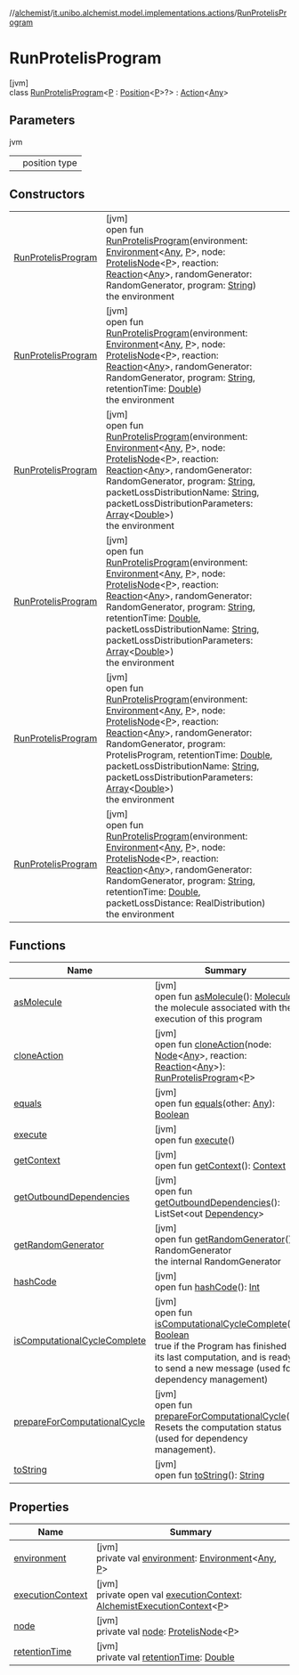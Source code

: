 //[alchemist](../../../index.md)/[it.unibo.alchemist.model.implementations.actions](../index.md)/[RunProtelisProgram](index.md)

# RunProtelisProgram

[jvm]\
class [RunProtelisProgram](index.md)<[P](index.md) : [Position](../../it.unibo.alchemist.model.interfaces/-position/index.md)<[P](../../it.unibo.alchemist.model/-protelis-incarnation/index.md)>?> : [Action](../../it.unibo.alchemist.model.interfaces/-action/index.md)<[Any](https://kotlinlang.org/api/latest/jvm/stdlib/kotlin/-any/index.html)>

## Parameters

jvm

| | |
|---|---|
| <P> | position type |

## Constructors

| | |
|---|---|
| [RunProtelisProgram](-run-protelis-program.md) | [jvm]<br>open fun [RunProtelisProgram](-run-protelis-program.md)(environment: [Environment](../../it.unibo.alchemist.model.interfaces/-environment/index.md)<[Any](https://kotlinlang.org/api/latest/jvm/stdlib/kotlin/-any/index.html), [P](../../it.unibo.alchemist.model/-protelis-incarnation/index.md)>, node: [ProtelisNode](../../it.unibo.alchemist.model.implementations.nodes/-protelis-node/index.md)<[P](../../it.unibo.alchemist.model/-protelis-incarnation/index.md)>, reaction: [Reaction](../../it.unibo.alchemist.model.interfaces/-reaction/index.md)<[Any](https://kotlinlang.org/api/latest/jvm/stdlib/kotlin/-any/index.html)>, randomGenerator: RandomGenerator, program: [String](https://docs.oracle.com/javase/8/docs/api/java/lang/String.html))<br>the environment |
| [RunProtelisProgram](-run-protelis-program.md) | [jvm]<br>open fun [RunProtelisProgram](-run-protelis-program.md)(environment: [Environment](../../it.unibo.alchemist.model.interfaces/-environment/index.md)<[Any](https://kotlinlang.org/api/latest/jvm/stdlib/kotlin/-any/index.html), [P](../../it.unibo.alchemist.model/-protelis-incarnation/index.md)>, node: [ProtelisNode](../../it.unibo.alchemist.model.implementations.nodes/-protelis-node/index.md)<[P](../../it.unibo.alchemist.model/-protelis-incarnation/index.md)>, reaction: [Reaction](../../it.unibo.alchemist.model.interfaces/-reaction/index.md)<[Any](https://kotlinlang.org/api/latest/jvm/stdlib/kotlin/-any/index.html)>, randomGenerator: RandomGenerator, program: [String](https://docs.oracle.com/javase/8/docs/api/java/lang/String.html), retentionTime: [Double](https://kotlinlang.org/api/latest/jvm/stdlib/kotlin/-double/index.html))<br>the environment |
| [RunProtelisProgram](-run-protelis-program.md) | [jvm]<br>open fun [RunProtelisProgram](-run-protelis-program.md)(environment: [Environment](../../it.unibo.alchemist.model.interfaces/-environment/index.md)<[Any](https://kotlinlang.org/api/latest/jvm/stdlib/kotlin/-any/index.html), [P](../../it.unibo.alchemist.model/-protelis-incarnation/index.md)>, node: [ProtelisNode](../../it.unibo.alchemist.model.implementations.nodes/-protelis-node/index.md)<[P](../../it.unibo.alchemist.model/-protelis-incarnation/index.md)>, reaction: [Reaction](../../it.unibo.alchemist.model.interfaces/-reaction/index.md)<[Any](https://kotlinlang.org/api/latest/jvm/stdlib/kotlin/-any/index.html)>, randomGenerator: RandomGenerator, program: [String](https://docs.oracle.com/javase/8/docs/api/java/lang/String.html), packetLossDistributionName: [String](https://docs.oracle.com/javase/8/docs/api/java/lang/String.html), packetLossDistributionParameters: [Array](https://kotlinlang.org/api/latest/jvm/stdlib/kotlin/-array/index.html)<[Double](https://kotlinlang.org/api/latest/jvm/stdlib/kotlin/-double/index.html)>)<br>the environment |
| [RunProtelisProgram](-run-protelis-program.md) | [jvm]<br>open fun [RunProtelisProgram](-run-protelis-program.md)(environment: [Environment](../../it.unibo.alchemist.model.interfaces/-environment/index.md)<[Any](https://kotlinlang.org/api/latest/jvm/stdlib/kotlin/-any/index.html), [P](../../it.unibo.alchemist.model/-protelis-incarnation/index.md)>, node: [ProtelisNode](../../it.unibo.alchemist.model.implementations.nodes/-protelis-node/index.md)<[P](../../it.unibo.alchemist.model/-protelis-incarnation/index.md)>, reaction: [Reaction](../../it.unibo.alchemist.model.interfaces/-reaction/index.md)<[Any](https://kotlinlang.org/api/latest/jvm/stdlib/kotlin/-any/index.html)>, randomGenerator: RandomGenerator, program: [String](https://docs.oracle.com/javase/8/docs/api/java/lang/String.html), retentionTime: [Double](https://kotlinlang.org/api/latest/jvm/stdlib/kotlin/-double/index.html), packetLossDistributionName: [String](https://docs.oracle.com/javase/8/docs/api/java/lang/String.html), packetLossDistributionParameters: [Array](https://kotlinlang.org/api/latest/jvm/stdlib/kotlin/-array/index.html)<[Double](https://kotlinlang.org/api/latest/jvm/stdlib/kotlin/-double/index.html)>)<br>the environment |
| [RunProtelisProgram](-run-protelis-program.md) | [jvm]<br>open fun [RunProtelisProgram](-run-protelis-program.md)(environment: [Environment](../../it.unibo.alchemist.model.interfaces/-environment/index.md)<[Any](https://kotlinlang.org/api/latest/jvm/stdlib/kotlin/-any/index.html), [P](../../it.unibo.alchemist.model/-protelis-incarnation/index.md)>, node: [ProtelisNode](../../it.unibo.alchemist.model.implementations.nodes/-protelis-node/index.md)<[P](../../it.unibo.alchemist.model/-protelis-incarnation/index.md)>, reaction: [Reaction](../../it.unibo.alchemist.model.interfaces/-reaction/index.md)<[Any](https://kotlinlang.org/api/latest/jvm/stdlib/kotlin/-any/index.html)>, randomGenerator: RandomGenerator, program: ProtelisProgram, retentionTime: [Double](https://kotlinlang.org/api/latest/jvm/stdlib/kotlin/-double/index.html), packetLossDistributionName: [String](https://docs.oracle.com/javase/8/docs/api/java/lang/String.html), packetLossDistributionParameters: [Array](https://kotlinlang.org/api/latest/jvm/stdlib/kotlin/-array/index.html)<[Double](https://kotlinlang.org/api/latest/jvm/stdlib/kotlin/-double/index.html)>)<br>the environment |
| [RunProtelisProgram](-run-protelis-program.md) | [jvm]<br>open fun [RunProtelisProgram](-run-protelis-program.md)(environment: [Environment](../../it.unibo.alchemist.model.interfaces/-environment/index.md)<[Any](https://kotlinlang.org/api/latest/jvm/stdlib/kotlin/-any/index.html), [P](../../it.unibo.alchemist.model/-protelis-incarnation/index.md)>, node: [ProtelisNode](../../it.unibo.alchemist.model.implementations.nodes/-protelis-node/index.md)<[P](../../it.unibo.alchemist.model/-protelis-incarnation/index.md)>, reaction: [Reaction](../../it.unibo.alchemist.model.interfaces/-reaction/index.md)<[Any](https://kotlinlang.org/api/latest/jvm/stdlib/kotlin/-any/index.html)>, randomGenerator: RandomGenerator, program: [String](https://docs.oracle.com/javase/8/docs/api/java/lang/String.html), retentionTime: [Double](https://kotlinlang.org/api/latest/jvm/stdlib/kotlin/-double/index.html), packetLossDistance: RealDistribution)<br>the environment |

## Functions

| Name | Summary |
|---|---|
| [asMolecule](as-molecule.md) | [jvm]<br>open fun [asMolecule](as-molecule.md)(): [Molecule](../../it.unibo.alchemist.model.interfaces/-molecule/index.md)<br>the molecule associated with the execution of this program |
| [cloneAction](clone-action.md) | [jvm]<br>open fun [cloneAction](clone-action.md)(node: [Node](../../it.unibo.alchemist.model.interfaces/-node/index.md)<[Any](https://kotlinlang.org/api/latest/jvm/stdlib/kotlin/-any/index.html)>, reaction: [Reaction](../../it.unibo.alchemist.model.interfaces/-reaction/index.md)<[Any](https://kotlinlang.org/api/latest/jvm/stdlib/kotlin/-any/index.html)>): [RunProtelisProgram](index.md)<[P](../../it.unibo.alchemist.model/-protelis-incarnation/index.md)> |
| [equals](equals.md) | [jvm]<br>open fun [equals](equals.md)(other: [Any](https://kotlinlang.org/api/latest/jvm/stdlib/kotlin/-any/index.html)): [Boolean](https://kotlinlang.org/api/latest/jvm/stdlib/kotlin/-boolean/index.html) |
| [execute](execute.md) | [jvm]<br>open fun [execute](execute.md)() |
| [getContext](get-context.md) | [jvm]<br>open fun [getContext](get-context.md)(): [Context](../../it.unibo.alchemist.model.interfaces/-context/index.md) |
| [getOutboundDependencies](get-outbound-dependencies.md) | [jvm]<br>open fun [getOutboundDependencies](get-outbound-dependencies.md)(): ListSet<out [Dependency](../../it.unibo.alchemist.model.interfaces/-dependency/index.md)> |
| [getRandomGenerator](get-random-generator.md) | [jvm]<br>open fun [getRandomGenerator](get-random-generator.md)(): RandomGenerator<br>the internal RandomGenerator |
| [hashCode](hash-code.md) | [jvm]<br>open fun [hashCode](hash-code.md)(): [Int](https://kotlinlang.org/api/latest/jvm/stdlib/kotlin/-int/index.html) |
| [isComputationalCycleComplete](is-computational-cycle-complete.md) | [jvm]<br>open fun [isComputationalCycleComplete](is-computational-cycle-complete.md)(): [Boolean](https://kotlinlang.org/api/latest/jvm/stdlib/kotlin/-boolean/index.html)<br>true if the Program has finished its last computation, and is ready to send a new message (used for dependency management) |
| [prepareForComputationalCycle](prepare-for-computational-cycle.md) | [jvm]<br>open fun [prepareForComputationalCycle](prepare-for-computational-cycle.md)()<br>Resets the computation status (used for dependency management). |
| [toString](to-string.md) | [jvm]<br>open fun [toString](to-string.md)(): [String](https://docs.oracle.com/javase/8/docs/api/java/lang/String.html) |

## Properties

| Name | Summary |
|---|---|
| [environment](environment.md) | [jvm]<br>private val [environment](environment.md): [Environment](../../it.unibo.alchemist.model.interfaces/-environment/index.md)<[Any](https://kotlinlang.org/api/latest/jvm/stdlib/kotlin/-any/index.html), [P](../../it.unibo.alchemist.model/-protelis-incarnation/index.md)> |
| [executionContext](execution-context.md) | [jvm]<br>private open val [executionContext](execution-context.md): [AlchemistExecutionContext](../../it.unibo.alchemist.protelis/-alchemist-execution-context/index.md)<[P](../../it.unibo.alchemist.model/-protelis-incarnation/index.md)> |
| [node](node.md) | [jvm]<br>private val [node](node.md): [ProtelisNode](../../it.unibo.alchemist.model.implementations.nodes/-protelis-node/index.md)<[P](../../it.unibo.alchemist.model/-protelis-incarnation/index.md)> |
| [retentionTime](retention-time.md) | [jvm]<br>private val [retentionTime](retention-time.md): [Double](https://kotlinlang.org/api/latest/jvm/stdlib/kotlin/-double/index.html) |
